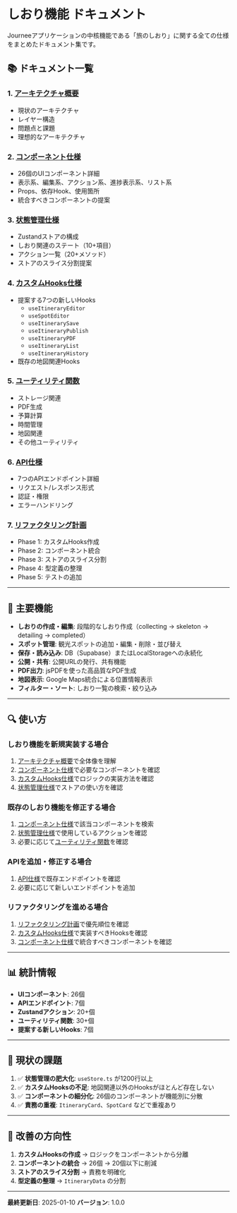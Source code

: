 # しおり機能 ドキュメント

Journeeアプリケーションの中核機能である「旅のしおり」に関する全ての仕様をまとめたドキュメント集です。

## 📚 ドキュメント一覧

### 1. [アーキテクチャ概要](./architecture.md)
- 現状のアーキテクチャ
- レイヤー構造
- 問題点と課題
- 理想的なアーキテクチャ

### 2. [コンポーネント仕様](./components.md)
- 26個のUIコンポーネント詳細
- 表示系、編集系、アクション系、進捗表示系、リスト系
- Props、依存Hook、使用箇所
- 統合すべきコンポーネントの提案

### 3. [状態管理仕様](./state-management.md)
- Zustandストアの構成
- しおり関連のステート（10+項目）
- アクション一覧（20+メソッド）
- ストアのスライス分割提案

### 4. [カスタムHooks仕様](./hooks.md)
- 提案する7つの新しいHooks
  - `useItineraryEditor`
  - `useSpotEditor`
  - `useItinerarySave`
  - `useItineraryPublish`
  - `useItineraryPDF`
  - `useItineraryList`
  - `useItineraryHistory`
- 既存の地図関連Hooks

### 5. [ユーティリティ関数](./utils.md)
- ストレージ関連
- PDF生成
- 予算計算
- 時間管理
- 地図関連
- その他ユーティリティ

### 6. [API仕様](./api.md)
- 7つのAPIエンドポイント詳細
- リクエスト/レスポンス形式
- 認証・権限
- エラーハンドリング

### 7. [リファクタリング計画](./refactoring.md)
- Phase 1: カスタムHooks作成
- Phase 2: コンポーネント統合
- Phase 3: ストアのスライス分割
- Phase 4: 型定義の整理
- Phase 5: テストの追加

---

## 🎯 主要機能

- **しおりの作成・編集**: 段階的なしおり作成（collecting → skeleton → detailing → completed）
- **スポット管理**: 観光スポットの追加・編集・削除・並び替え
- **保存・読み込み**: DB（Supabase）またはLocalStorageへの永続化
- **公開・共有**: 公開URLの発行、共有機能
- **PDF出力**: jsPDFを使った高品質なPDF生成
- **地図表示**: Google Maps統合による位置情報表示
- **フィルター・ソート**: しおり一覧の検索・絞り込み

---

## 🔍 使い方

### しおり機能を新規実装する場合
1. [アーキテクチャ概要](./architecture.md)で全体像を理解
2. [コンポーネント仕様](./components.md)で必要なコンポーネントを確認
3. [カスタムHooks仕様](./hooks.md)でロジックの実装方法を確認
4. [状態管理仕様](./state-management.md)でストアの使い方を確認

### 既存のしおり機能を修正する場合
1. [コンポーネント仕様](./components.md)で該当コンポーネントを検索
2. [状態管理仕様](./state-management.md)で使用しているアクションを確認
3. 必要に応じて[ユーティリティ関数](./utils.md)を確認

### APIを追加・修正する場合
1. [API仕様](./api.md)で既存エンドポイントを確認
2. 必要に応じて新しいエンドポイントを追加

### リファクタリングを進める場合
1. [リファクタリング計画](./refactoring.md)で優先順位を確認
2. [カスタムHooks仕様](./hooks.md)で実装すべきHooksを確認
3. [コンポーネント仕様](./components.md)で統合すべきコンポーネントを確認

---

## 📊 統計情報

- **UIコンポーネント**: 26個
- **APIエンドポイント**: 7個
- **Zustandアクション**: 20+個
- **ユーティリティ関数**: 30+個
- **提案する新しいHooks**: 7個

---

## 🚨 現状の課題

1. ✅ **状態管理の肥大化**: `useStore.ts` が1200行以上
2. ✅ **カスタムHooksの不足**: 地図関連以外のHooksがほとんど存在しない
3. ✅ **コンポーネントの細分化**: 26個のコンポーネントが機能別に分散
4. ✅ **責務の重複**: `ItineraryCard`、`SpotCard` などで重複あり

---

## 🎯 改善の方向性

1. **カスタムHooksの作成** → ロジックをコンポーネントから分離
2. **コンポーネントの統合** → 26個 → 20個以下に削減
3. **ストアのスライス分割** → 責務を明確化
4. **型定義の整理** → `ItineraryData` の分割

---

**最終更新日**: 2025-01-10
**バージョン**: 1.0.0

